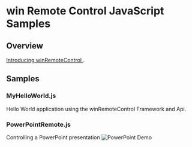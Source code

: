 ﻿# win Remote Control JavaScript Samples

## Overview

[Introducing winRemoteControl ](http://winremotecontrol.blogspot.com/2014/10/introducing-winremotecontrol.html "").

## Samples

### MyHelloWorld.js 
Hello World application using the winRemoteControl Framework and Api.

### PowerPointRemote.js
Controlling a PowerPoint presentation
![PowerPoint Demo](http://winremotecontrolcloud.azurewebsites.net/Content/Images/wrc/S001.jpg)

